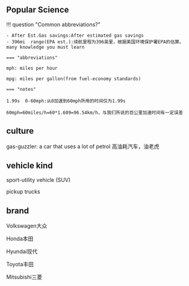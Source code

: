 ## Popular Science
!!! question "Common abbreviations?"

    - After Est.Gas savings:After estimated gas savings
    - 396mi  range(EPA est.):续航里程为396英里，根据美国环境保护署EPA的估算。
    many knowledge you must learn

    === "abbreviations"

    mph: miles per hour

    mpg: miles per gallon(from fuel-economy standards)

    === "notes"
    
    1.99s  0-60mph:从0加速到60mph所用的时间仅为1.99s

    60mph=60miles/h=60*1.609=96.54km/h，与我们所说的百公里加速时间有一定误差

## culture
gas-guzzler:  a car that uses a lot of petrol 高油耗汽车，油老虎

## vehicle kind
sport-utility vehicle (SUV)

pickup trucks

## brand
Volkswagen大众

Honda本田

Hyundai现代

Toyota丰田

Mitsubishi三菱

